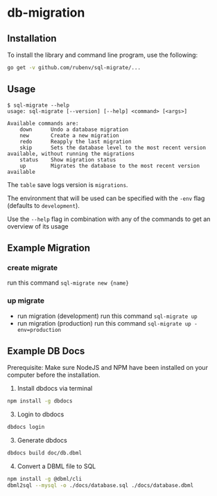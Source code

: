#  db-migration

## Installation

To install the library and command line program, use the following:

```bash
go get -v github.com/rubenv/sql-migrate/...
```

## Usage

```
$ sql-migrate --help
usage: sql-migrate [--version] [--help] <command> [<args>]

Available commands are:
    down      Undo a database migration
    new       Create a new migration
    redo      Reapply the last migration
    skip      Sets the database level to the most recent version available, without running the migrations
    status    Show migration status
    up        Migrates the database to the most recent version available
```

The `table` save logs version is `migrations`.

The environment that will be used can be specified with the `-env` flag (defaults to `development`).

Use the `--help` flag in combination with any of the commands to get an overview of its usage

## Example Migration

### create migrate

run this command `sql-migrate new {name}`

### up migrate

- run migration (development) run this command `sql-migrate up`
- run migration (production) run this command `sql-migrate up -env=production`

## Example DB Docs

Prerequisite: Make sure NodeJS and NPM have been installed on your computer before the installation.

1. Install dbdocs via terminal

```bash
npm install -g dbdocs
```

3. Login to dbdocs

```bash
dbdocs login
```

3. Generate dbdocs

```bash
dbdocs build doc/db.dbml
```

4. Convert a DBML file to SQL

```bash
npm install -g @dbml/cli
dbml2sql --mysql -o ./docs/database.sql ./docs/database.dbml
```
